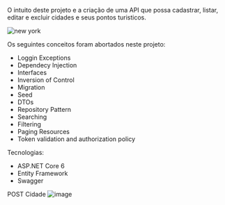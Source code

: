 O intuito deste projeto e a criação de uma API que possa cadastrar, listar, editar e excluir cidades e seus pontos turisticos.

 <img alt="new york"   src="https://media.istockphoto.com/vectors/new-york-city-skyline-horizontal-banner-black-and-white-silhouette-of-vector-id1065513344?k=20&m=1065513344&s=170667a&w=0&h=yRt6ZR5QrK4Xg1ZL1oU3pOrKJwkHGSPjX-tYCxUvtFw= ">


Os seguintes conceitos foram abortados neste projeto:
- Loggin Exceptions
- Dependecy Injection
- Interfaces
- Inversion of Control
- Migration
- Seed
- DTOs
- Repository Pattern
- Searching
- Filtering
- Paging Resources
- Token validation and authorization policy

Tecnologias:
- ASP.NET Core 6
- Entity Framework 
- Swagger 

POST Cidade
![image](https://user-images.githubusercontent.com/52931317/186796271-c8b883da-2f12-4a2f-8afd-aee956e7eee9.png)

